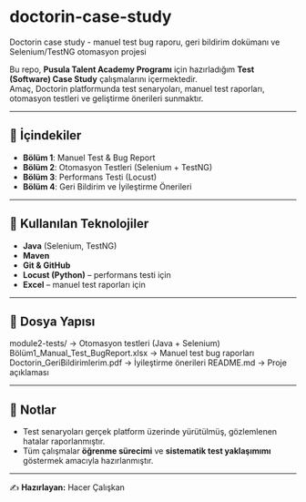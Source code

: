 # doctorin-case-study
Doctorin case study -  manuel test bug raporu, geri bildirim dokümanı ve Selenium/TestNG otomasyon projesi

Bu repo, **Pusula Talent Academy Programı** için hazırladığım **Test (Software) Case Study** çalışmalarını içermektedir.  
Amaç, Doctorin platformunda test senaryoları, manuel test raporları, otomasyon testleri ve geliştirme önerileri sunmaktır.

---

## 📂 İçindekiler
- **Bölüm 1**: Manuel Test & Bug Report  
- **Bölüm 2**: Otomasyon Testleri (Selenium + TestNG)  
- **Bölüm 3**: Performans Testi (Locust)  
- **Bölüm 4**: Geri Bildirim ve İyileştirme Önerileri  

---

## 🚀 Kullanılan Teknolojiler
- **Java** (Selenium, TestNG)  
- **Maven**  
- **Git & GitHub**  
- **Locust (Python)** – performans testi için  
- **Excel** – manuel test raporları için  

---

## 📑 Dosya Yapısı
module2-tests/ → Otomasyon testleri (Java + Selenium)
Bölüm1_Manual_Test_BugReport.xlsx → Manuel test bug raporları
Doctorin_GeriBildirimlerim.pdf → İyileştirme önerileri
README.md → Proje açıklaması


---

## 📌 Notlar
- Test senaryoları gerçek platform üzerinde yürütülmüş, gözlemlenen hatalar raporlanmıştır.  
- Tüm çalışmalar **öğrenme sürecimi** ve **sistematik test yaklaşımımı** göstermek amacıyla hazırlanmıştır.  

---

✍️ **Hazırlayan:** Hacer Çalışkan  

